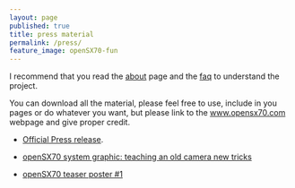 ```yaml
---
layout: page
published: true
title: press material
permalink: /press/
feature_image: openSX70-fun
---
```


I recommend that you read the [about](http://opensx70.com/about/) page and the [faq](http://opensx70.com/FAQ/) to understand the project.

You can download all the material, please feel free to use, include in you pages or do whatever you want, but please link to the www.opensx70.com webpage and give proper credit.

- [Official Press release](https://github.com/openSX70/Press/raw/master/openSX70%20press%20release%20(2018).pdf).

- [openSX70 system graphic: teaching an old camera new tricks](https://github.com/openSX70/Press/raw/master/openSX70-modular_system.pdf)

- [openSX70 teaser poster #1](https://github.com/openSX70/Press/raw/master/openSX70-poster-1.pdf)
